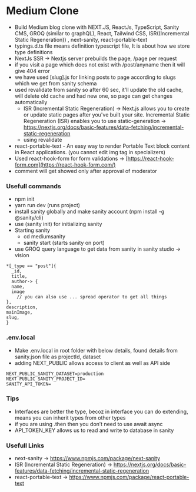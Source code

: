 # Medium Clone

- Build Medium blog clone with NEXT.JS, ReactJs, TypeScript, Sanity CMS, GROQ (similar to graphQL), React, Tailwind CSS, ISR((Incremental Static Regeneration)) , next-sanity, react-portable-text
- typings.d.ts file means definition typescript file, It is about how we store type definitions
- NextJs SSR -> Nextjs server prebuilds the page, /page per request
- if you visit a page which does not exist with /post/anyname then it will give 404 error
- we have used [slug].js for linking posts to page according to slugs which we get from sanity schema
- used revalidate from sanity so after 60 sec, it'll update the old cache, will delete old cache and had new one, so page can get changes automatically
    - ISR (Incremental Static Regeneration) → Next.js allows you to create or update static pages after you've built your site. Incremental Static Regeneration (ISR) enables you to use static-generation → https://nextjs.org/docs/basic-features/data-fetching/incremental-static-regeneration
    - using revalidate
- react-portable-text - An easy way to render Portable Text block content in React applications. (you cannot edit img tag in specializers)
- Used react-hook-form for form validations → [https://react-hook-form.com](https://react-hook-form.com/)
- comment will get showed only after approval of moderator

### Usefull commands

- npm init
- yarn run dev (runs project)
- install sanity globally and make sanity account (npm install -g @sanity/cli)
- use (sanity init) for initializing sanity
- Starting sanity
  - cd mediumsanity
  - sanity start (starts sanity on port)
- use GROQ query language to get data from sanity in sanity studio → vision

```
*[_type == "post"]{
  _id,
  title,
  author-> {
  name,
  image
	// you can also use ... spread operator to get all things
},
description,
mainImage,
slug,
}
```

### .env.local

- Make .env.local in root folder with below details, found details from sanity.json file as projectId, dataset
- adding NEXT_PUBLIC allows access to client as well as API side

```
NEXT_PUBLIC_SANITY_DATASET=production
NEXT_PUBLIC_SANITY_PROJECT_ID=
SANITY_API_TOKEN=
```

### Tips

- Interfaces are better the type, becoz in interface you can do extending, means you can inherit types from other types
- if you are using .then then you don’t need to use await async
- API_TOKEN_KEY allows us to read and write to database in sanity

### Usefull Links

- next-sanity → https://www.npmjs.com/package/next-sanity
- ISR (Incremental Static Regeneration) → https://nextjs.org/docs/basic-features/data-fetching/incremental-static-regeneration
- react-portable-text → https://www.npmjs.com/package/react-portable-text